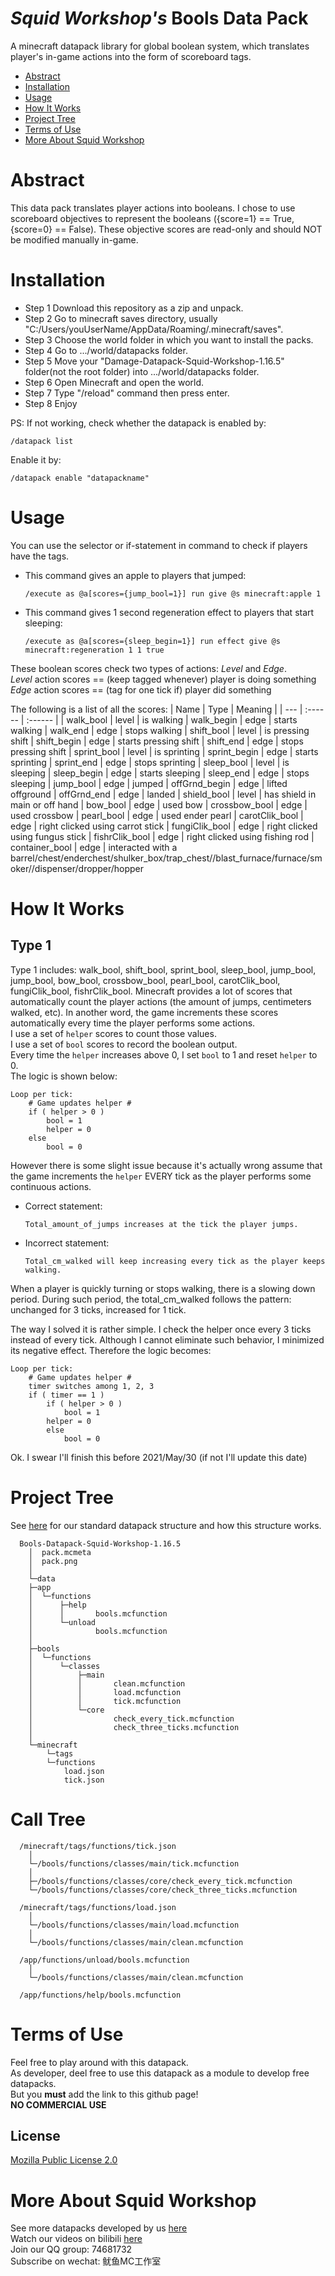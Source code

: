 # _Squid Workshop's_ Bools Data Pack
A minecraft datapack library for global boolean system, which translates player's in-game actions into the form of scoreboard tags.

- [Abstract](#Abstract)
- [Installation](#Installation)
- [Usage](#Usage)
- [How It Works](#How-It-Works)
- [Project Tree](#Project-Tree)
- [Terms of Use](#Terms-of-Use)
- [More About Squid Workshop](#More-About-Squid-Workshop)

# Abstract
This data pack translates player actions into booleans. I chose to use scoreboard objectives to represent the booleans ({score=1} == True, {score=0} == False). These objective scores are read-only and should NOT be modified manually in-game.

# Installation
- Step 1 Download this repository as a zip and unpack.
- Step 2 Go to minecraft saves directory, usually "C:/Users/youUserName/AppData/Roaming/.minecraft/saves".
- Step 3 Choose the world folder in which you want to install the packs.
- Step 4 Go to .../world/datapacks folder.
- Step 5 Move your "Damage-Datapack-Squid-Workshop-1.16.5" folder(not the root folder) into .../world/datapacks folder.
- Step 6 Open Minecraft and open the world.
- Step 7 Type "/reload" command then press enter.
- Step 8 Enjoy

PS: If not working, check whether the datapack is enabled by:

	/datapack list
Enable it by:

	/datapack enable "datapackname"
  
# Usage
You can use the selector or if-statement in command to check if players have the tags.

- This command gives an apple to players that jumped:

	  /execute as @a[scores={jump_bool=1}] run give @s minecraft:apple 1
- This command gives 1 second regeneration effect to players that start sleeping:

	  /execute as @a[scores={sleep_begin=1}] run effect give @s minecraft:regeneration 1 1 true

These boolean scores check two types of actions: _Level_ and _Edge_. \
_Level_ action scores == (keep tagged whenever) player is doing something\
_Edge_ action scores == (tag for one tick if) player did something

The following is a list of all the scores:
| Name | Type | Meaning |
| --- | :------ | :------ |
| walk_bool      | level | is     walking
| walk_begin     | edge  | starts walking
| walk_end       | edge  | stops  walking
| shift_bool     | level | is     pressing shift
| shift_begin    | edge  | starts pressing shift
| shift_end      | edge  | stops  pressing shift
| sprint_bool    | level | is     sprinting
| sprint_begin   | edge  | starts sprinting
| sprint_end     | edge  | stops  sprinting
| sleep_bool     | level | is     sleeping
| sleep_begin    | edge  | starts sleeping
| sleep_end      | edge  | stops  sleeping
| jump_bool      | edge  | jumped
| offGrnd_begin  | edge  | lifted offground
| offGrnd_end    | edge  | landed
| shield_bool    | level | has shield in main or off hand
| bow_bool       | edge  | used bow
| crossbow_bool  | edge  | used crossbow
| pearl_bool     | edge  | used ender pearl
| carotClik_bool | edge  | right clicked using carrot stick
| fungiClik_bool | edge  | right clicked using fungus stick
| fishrClik_bool | edge  | right clicked using fishing rod
| container_bool | edge  | interacted with a barrel/chest/enderchest/shulker_box/trap_chest//blast_furnace/furnace/smoker//dispenser/dropper/hopper

# How It Works
## Type 1
Type 1 includes: walk_bool, shift_bool, sprint_bool, sleep_bool, jump_bool, jump_bool, bow_bool, crossbow_bool, pearl_bool, carotClik_bool, fungiClik_bool, fishrClik_bool.
Minecraft provides a lot of scores that automatically count the player actions (the amount of jumps, centimeters walked, etc). In another word, the game increments these scores automatically every time the player performs some actions. \
I use a set of `helper` scores to count those values. \
I use a set of `bool` scores to record the boolean output. \
Every time the `helper` increases above 0, I set `bool` to 1 and reset `helper` to 0. \
The logic is shown below:

	Loop per tick:
	    # Game updates helper #
 	    if ( helper > 0 )
 	        bool = 1
	        helper = 0
	    else
	        bool = 0
However there is some slight issue because it's actually wrong assume that the game increments the `helper` EVERY tick as the player performs some continuous actions.
- Correct statement:  

      Total_amount_of_jumps increases at the tick the player jumps. 
- Incorrect statement: 
	
      Total_cm_walked will keep increasing every tick as the player keeps walking.

When a player is quickly turning or stops walking, there is a slowing down period. During such period, the total_cm_walked follows the pattern: unchanged for 3 ticks, increased for 1 tick. 

The way I solved it is rather simple. I check the helper once every 3 ticks instead of every tick. Although I cannot eliminate such behavior, I minimized its negative effect. Therefore the logic becomes:

	Loop per tick:
	    # Game updates helper #
	    timer switches among 1, 2, 3
	    if ( timer == 1 )
	        if ( helper > 0 )
	            bool = 1
		    helper = 0
	        else
	            bool = 0

Ok. I swear I'll finish this before 2021/May/30 (if not I'll update this date)

# Project Tree
See [here](https://github.com/Squid-Workshop/MinecraftDatapacksProject/blob/master/CONTRIBUTING.md) for our standard datapack structure and how this structure works.

	  Bools-Datapack-Squid-Workshop-1.16.5
	    │  pack.mcmeta
	    │  pack.png
	    │  
	    └─data
		├─app
		│  └─functions
		│      ├─help
		│      │       bools.mcfunction
		│      └─unload
		│              bools.mcfunction
		│              
		├─bools
		│  └─functions
		│      └─classes  
		│          ├─main
		│          │       clean.mcfunction
		│          │       load.mcfunction
		│          │       tick.mcfunction
		│          └─core
		│                  check_every_tick.mcfunction
		│                  check_three_ticks.mcfunction
		│                  
		└─minecraft
		    └─tags
			└─functions
				load.json
				tick.json

# Call Tree
	  /minecraft/tags/functions/tick.json
	    │  
	    └─/bools/functions/classes/main/tick.mcfunction
		│
		├─/bools/functions/classes/core/check_every_tick.mcfunction
		└─/bools/functions/classes/core/check_three_ticks.mcfunction
		
	  /minecraft/tags/functions/load.json
	    │  
	    └─/bools/functions/classes/main/load.mcfunction
		│
		└─/bools/functions/classes/main/clean.mcfunction

	  /app/functions/unload/bools.mcfunction
	    │  
	    └─/bools/functions/classes/main/clean.mcfunction
	    
	  /app/functions/help/bools.mcfunction


# Terms of Use
Feel free to play around with this datapack. \
As developer, deel free to use this datapack as a module to develop free datapacks. \
But you **must** add the link to this github page! \
**NO COMMERCIAL USE**
## License
[Mozilla Public License 2.0](https://github.com/nzcsx/Bools-Minecraft-Squid-Workshop-Project/blob/main/LICENSE)


# More About Squid Workshop
See more datapacks developed by us [here](https://github.com/Squid-Workshop/MinecraftDatapacksProject) \
Watch our videos on bilibili [here](https://space.bilibili.com/649645265?from=search&seid=778816111336987286) \
Join our QQ group: 74681732 \
Subscribe on wechat: 鱿鱼MC工作室 
